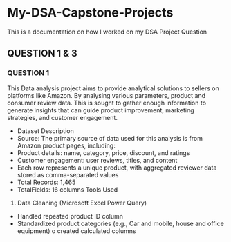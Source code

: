 # My-DSA-Capstone-Projects
This is a documentation on how I worked on my DSA Project Question
## QUESTION 1 & 3
### QUESTION 1
This Data analysis project aims to provide analytical solutions to sellers on platforms like Amazon. By analysing various parameters, product and consumer review data. This is sought to gather enough information to generate insights that can guide product improvement, marketing strategies, and customer engagement.
* Dataset Description
* Source: The primary source of data used for this analysis is from Amazon product pages, including:
* Product details: name, category, price, discount, and ratings
* Customer engagement: user reviews, titles, and content
* Each row represents a unique product, with aggregated reviewer data stored as comma-separated values
* Total Records: 1,465
* TotalFields: 16 columns
Tools Used
1. Data Cleaning (Microsoft Excel Power Query)
* Handled repeated product ID column
* Standardized product categories (e.g., Car and mobile, house and office equipment) o created calculated columns
